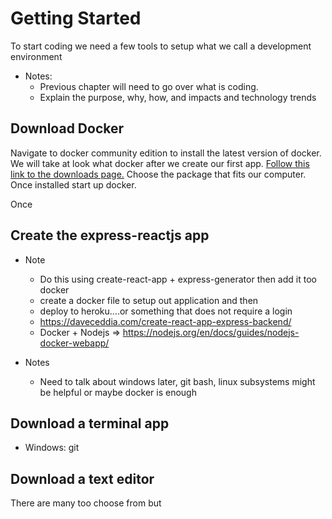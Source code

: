 


# Getting Started
To start coding we need a few tools to setup what we call a development environment 
* Notes:
    * Previous chapter will need to go over what is coding. 
    * Explain the purpose, why, how, and impacts and technology trends



## Download Docker
Navigate to docker community edition to install the latest version of docker. We will take at look what docker after we create our first app. [Follow this link to the downloads page.](https://www.docker.com/community-edition) Choose the package that fits our computer. Once installed start up docker.

Once 

## Create the express-reactjs app

* Note
    * Do this using create-react-app + express-generator then add it too docker
    * create a docker file to setup out application and then
    * deploy to heroku....or something that does not require a login
    * https://daveceddia.com/create-react-app-express-backend/
    * Docker + Nodejs => https://nodejs.org/en/docs/guides/nodejs-docker-webapp/
    
* Notes
    * Need to talk about windows later, git bash, linux subsystems might be helpful or maybe docker is enough
    
    
## Download a terminal app

* Windows: git

## Download a text editor
There are many too choose from but






